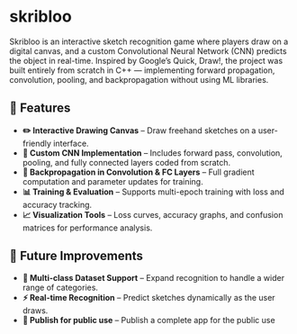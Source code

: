 # skribloo
Skribloo is an interactive sketch recognition game where players draw on a digital canvas, and a custom Convolutional Neural Network (CNN) predicts the object in real-time.
Inspired by Google’s Quick, Draw!, the project was built entirely from scratch in C++ — implementing forward propagation, convolution, pooling, and backpropagation without using ML libraries.

## 🚀 Features  

- **✏️ Interactive Drawing Canvas** – Draw freehand sketches on a user-friendly interface.  
- **🧠 Custom CNN Implementation** – Includes forward pass, convolution, pooling, and fully connected layers coded from scratch.  
- **🔄 Backpropagation in Convolution & FC Layers** – Full gradient computation and parameter updates for training.  
- **📊 Training & Evaluation** – Supports multi-epoch training with loss and accuracy tracking.  
- **📈 Visualization Tools** – Loss curves, accuracy graphs, and confusion matrices for performance analysis.

## 📌 Future Improvements  

- **📂 Multi-class Dataset Support** – Expand recognition to handle a wider range of categories.  
- **⚡ Real-time Recognition** – Predict sketches dynamically as the user draws.  
- **🎯 Publish for public use** – Publish a complete app for the public use  

